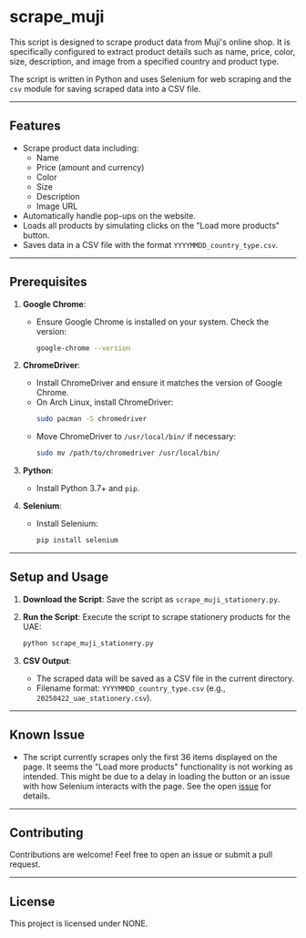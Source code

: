 # scrape_muji

This script is designed to scrape product data from Muji's online shop. It is specifically configured to extract product details such as name, price, color, size, description, and image from a specified country and product type. 

The script is written in Python and uses Selenium for web scraping and the `csv` module for saving scraped data into a CSV file.

---

## Features

- Scrape product data including:
  - Name
  - Price (amount and currency)
  - Color
  - Size
  - Description
  - Image URL
- Automatically handle pop-ups on the website.
- Loads all products by simulating clicks on the "Load more products" button.
- Saves data in a CSV file with the format `YYYYMMDD_country_type.csv`.

---

## Prerequisites

1. **Google Chrome**:
   - Ensure Google Chrome is installed on your system. Check the version:
     ```bash
     google-chrome --version
     ```

2. **ChromeDriver**:
   - Install ChromeDriver and ensure it matches the version of Google Chrome.
   - On Arch Linux, install ChromeDriver:
     ```bash
     sudo pacman -S chromedriver
     ```
   - Move ChromeDriver to `/usr/local/bin/` if necessary:
     ```bash
     sudo mv /path/to/chromedriver /usr/local/bin/
     ```

3. **Python**:
   - Install Python 3.7+ and `pip`.

4. **Selenium**:
   - Install Selenium:
     ```bash
     pip install selenium
     ```

---

## Setup and Usage

1. **Download the Script**:
   Save the script as `scrape_muji_stationery.py`.

2. **Run the Script**:
   Execute the script to scrape stationery products for the UAE:
   ```bash
   python scrape_muji_stationery.py
   ```

3. **CSV Output**:
   - The scraped data will be saved as a CSV file in the current directory.
   - Filename format: `YYYYMMDD_country_type.csv` (e.g., `20250422_uae_stationery.csv`).

---

## Known Issue

- The script currently scrapes only the first 36 items displayed on the page. It seems the "Load more products" functionality is not working as intended. This might be due to a delay in loading the button or an issue with how Selenium interacts with the page. See the open [issue](https://github.com/reypkn/scrape_muji/issues) for details.

---

## Contributing

Contributions are welcome! Feel free to open an issue or submit a pull request.

---

## License

This project is licensed under NONE.